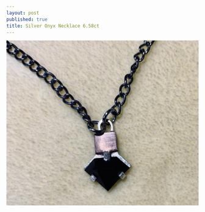 ```yaml
---
layout: post
published: true
title: Silver Onyx Necklace 6.58ct
---
```

![silver_onyx_necklace_6.58.jpg](/images/jewelry/necklace/silver_onyx_necklace_6.58.jpg)

